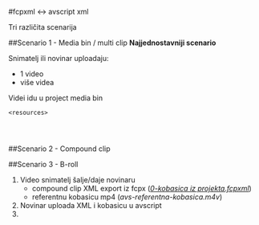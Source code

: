 #fcpxml <-> avscript xml

Tri različita scenarija

##Scenario 1 - Media bin / multi clip
**Najjednostavniji scenario**

Snimatelj ili novinar uploadaju:
- 1 video
- više videa

Videi idu u project media bin
```
<resources>




```











##Scenario 2 - Compound clip







##Scenario 3 - B-roll


1. Video snimatelj šalje/daje novinaru 
    -   compound clip XML export iz fcpx (_[0-kobasica iz projekta.fcpxml](https://github.com/gingibash/fcpxml/blob/master/workflow%201/0-kobasica%20iz%20projekta.fcpxml)_)
    -   referentnu kobasicu mp4 (_avs-referentna-kobasica.m4v_)
2. Novinar uploada XML i kobasicu u avscript
3. 


